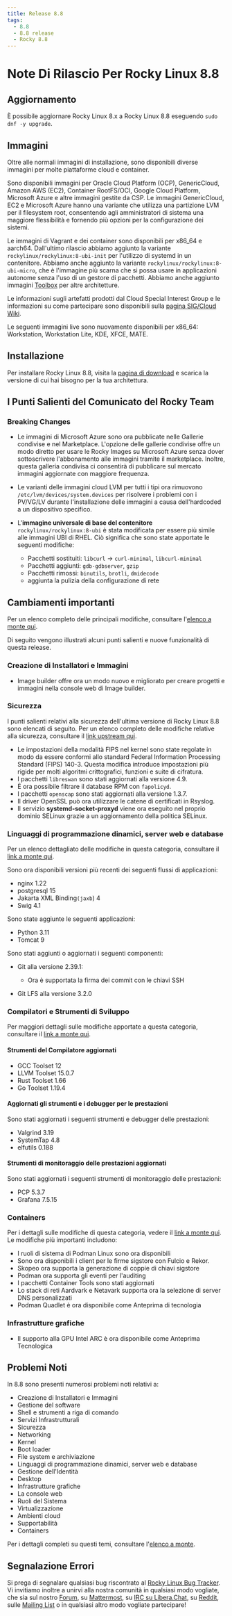 ```yaml
---
title: Release 8.8
tags:
  - 8.8
  - 8.8 release
  - Rocky 8.8
---
```


# Note Di Rilascio Per Rocky Linux 8.8

## Aggiornamento

È possibile aggiornare Rocky Linux 8.x a Rocky Linux 8.8 eseguendo `sudo dnf -y upgrade`.

## Immagini

Oltre alle normali immagini di installazione, sono disponibili diverse immagini per molte piattaforme cloud e container.

Sono disponibili immagini per Oracle Cloud Platform (OCP), GenericCloud, Amazon AWS (EC2), Container RootFS/OCI, Google Cloud Platform, Microsoft Azure e altre immagini gestite da CSP. Le immagini GenericCloud, EC2 e Microsoft Azure hanno una variante che utilizza una partizione LVM per il filesystem root, consentendo agli amministratori di sistema una maggiore flessibilità e fornendo più opzioni per la configurazione dei sistemi.

Le immagini di Vagrant e dei container sono disponibili per x86_64 e aarch64. Dall'ultimo rilascio abbiamo aggiunto la variante `rockylinux/rockylinux:8-ubi-init` per l'utilizzo di systemd in un contenitore. Abbiamo anche aggiunto la variante `rockylinux/rockylinux:8-ubi-micro`, che è l'immagine più scarna che si possa usare in applicazioni autonome senza l'uso di un gestore di pacchetti. Abbiamo anche aggiunto immagini [Toolbox](https://containertoolbx.org/) per altre architetture.

Le informazioni sugli artefatti prodotti dal Cloud Special Interest Group e le informazioni su come partecipare sono disponibili sulla [pagina SIG/Cloud Wiki](https://sig-cloud.rocky.page/).

Le seguenti immagini live sono nuovamente disponibili per x86_64: Workstation, Workstation Lite, KDE, XFCE, MATE.

## Installazione

Per installare Rocky Linux 8.8, visita la [pagina di download](https://rockylinux.org/download/) e scarica la versione di cui hai bisogno per la tua architettura.

## I Punti Salienti del Comunicato del Rocky Team

### Breaking Changes

* Le immagini di Microsoft Azure sono ora pubblicate nelle Gallerie condivise e nel Marketplace. L'opzione delle gallerie condivise offre un modo diretto per usare le Rocky Images su Microsoft Azure senza dover sottoscrivere l'abbonamento alle immagini tramite il marketplace. Inoltre, questa galleria condivisa ci consentirà di pubblicare sul mercato immagini aggiornate con maggiore frequenza.
* Le varianti delle immagini cloud LVM per tutti i tipi ora rimuovono `/etc/lvm/devices/system.devices` per risolvere i problemi con i PV/VG/LV durante l'installazione delle immagini a causa dell'hardcoded a un dispositivo specifico.
* L'**immagine universale di base del contenitore** `rockylinux/rockylinux:8-ubi` è stata modificata per essere più simile alle immagini UBI di RHEL. Ciò significa che sono state apportate le seguenti modifiche:

    * Pacchetti sostituiti: `libcurl` -&gt; `curl-minimal`, `libcurl-minimal`
    * Pacchetti aggiunti: `gdb-gdbserver`, `gzip`
    * Pacchetti rimossi: `binutils`, `brotli`, `dmidecode`
    * aggiunta la pulizia della configurazione di rete

## Cambiamenti importanti

Per un elenco completo delle principali modifiche, consultare l'[elenco a monte qui](https://access.redhat.com/documentation/en-us/red_hat_enterprise_linux/8/html/8.8_release_notes/overview#overview-major-changes).

Di seguito vengono illustrati alcuni punti salienti e nuove funzionalità di questa release.

### Creazione di Installatori e Immagini

* Image builder offre ora un modo nuovo e migliorato per creare progetti e immagini nella console web di Image builder.

### Sicurezza

I punti salienti relativi alla sicurezza dell'ultima versione di Rocky Linux 8.8 sono elencati di seguito. Per un elenco completo delle modifiche relative alla sicurezza, consultare il [link upstream qui](https://access.redhat.com/documentation/en-us/red_hat_enterprise_linux/8/html/8.8_release_notes/new-features#new-features-security).

* Le impostazioni della modalità FIPS nel kernel sono state regolate in modo da essere conformi allo standard Federal Information Processing Standard (FIPS) 140-3. Questa modifica introduce impostazioni più rigide per molti algoritmi crittografici, funzioni e suite di cifratura.
* I pacchetti `libreswan` sono stati aggiornati alla versione 4.9.
* È ora possibile filtrare il database RPM con `fapolicyd`.
* I pacchetti `openscap` sono stati aggiornati alla versione 1.3.7.
* Il driver OpenSSL può ora utilizzare le catene di certificati in Rsyslog.
* Il servizio **systemd-socket-proxyd** viene ora eseguito nel proprio dominio SELinux grazie a un aggiornamento della politica SELinux.

### Linguaggi di programmazione dinamici, server web e database

Per un elenco dettagliato delle modifiche in questa categoria, consultare il [link a monte qui](https://access.redhat.com/documentation/en-us/red_hat_enterprise_linux/8/html/8.8_release_notes/new-features#new-features-dynamic-programming-languages-web-and-database-servers).

Sono ora disponibili versioni più recenti dei seguenti flussi di applicazioni:

* nginx 1.22
* postgresql 15
* Jakarta XML Binding`(jaxb`) 4
* Swig 4.1

Sono state aggiunte le seguenti applicazioni:

* Python 3.11
* Tomcat 9

Sono stati aggiunti o aggiornati i seguenti componenti:

* Git alla versione 2.39.1:

    * Ora è supportata la firma dei commit con le chiavi SSH

* Git LFS alla versione 3.2.0

### Compilatori e Strumenti di Sviluppo

Per maggiori dettagli sulle modifiche apportate a questa categoria, consultare il [link a monte qui](https://access.redhat.com/documentation/en-us/red_hat_enterprise_linux/8/html/8.8_release_notes/new-features#new-features-compilers-and-development-tools).

#### Strumenti del Compilatore aggiornati

* GCC Toolset 12
* LLVM Toolset 15.0.7
* Rust Toolset 1.66
* Go Toolset 1.19.4

#### Aggiornati gli strumenti e i debugger per le prestazioni

Sono stati aggiornati i seguenti strumenti e debugger delle prestazioni:

* Valgrind 3.19
* SystemTap 4.8
* elfutils 0.188

#### Strumenti di monitoraggio delle prestazioni aggiornati

Sono stati aggiornati i seguenti strumenti di monitoraggio delle prestazioni:

* PCP 5.3.7
* Grafana 7.5.15

### Containers

Per i dettagli sulle modifiche di questa categoria, vedere il [link a monte qui](https://access.redhat.com/documentation/en-us/red_hat_enterprise_linux/8/html/8.8_release_notes/new-features#new-features-containers). Le modifiche più importanti includono:

* I ruoli di sistema di Podman Linux sono ora disponibili
* Sono ora disponibili i client per le firme sigstore con Fulcio e Rekor.
* Skopeo ora supporta la generazione di coppie di chiavi sigstore
* Podman ora supporta gli eventi per l'auditing
* I pacchetti Container Tools sono stati aggiornati
* Lo stack di reti Aardvark e Netavark supporta ora la selezione di server DNS personalizzati
* Podman Quadlet è ora disponibile come Anteprima di tecnologia

### Infrastrutture grafiche

* Il supporto alla GPU Intel ARC è ora disponibile come Anteprima Tecnologica

## Problemi Noti

In 8.8 sono presenti numerosi problemi noti relativi a:

* Creazione di Installatori e Immagini
* Gestione del software
* Shell e strumenti a riga di comando
* Servizi Infrastrutturali
* Sicurezza
* Networking
* Kernel
* Boot loader
* File system e archiviazione
* Linguaggi di programmazione dinamici, server web e database
* Gestione dell'Identità
* Desktop
* Infrastrutture grafiche
* La console web
* Ruoli del Sistema
* Virtualizzazione
* Ambienti cloud
* Supportabilità
* Containers

Per i dettagli completi su questi temi, consultare l'[elenco a monte](https://access.redhat.com/documentation/en-us/red_hat_enterprise_linux/8/html/8.8_release_notes/known-issues).

## Segnalazione Errori

Si prega di segnalare qualsiasi bug riscontrato al [Rocky Linux Bug Tracker](https://bugs.rockylinux.org/). Vi invitiamo inoltre a unirvi alla nostra comunità in qualsiasi modo vogliate, che sia sul nostro [Forum](https://forums.rockylinux.org), su [Mattermost](https://chat.rockylinux.org), su [IRC su Libera.Chat](irc://irc.liberachat/rockylinux), su [Reddit](https://reddit.com/r/rockylinux), sulle [Mailing List](https://lists.resf.org) o in qualsiasi altro modo vogliate partecipare!
